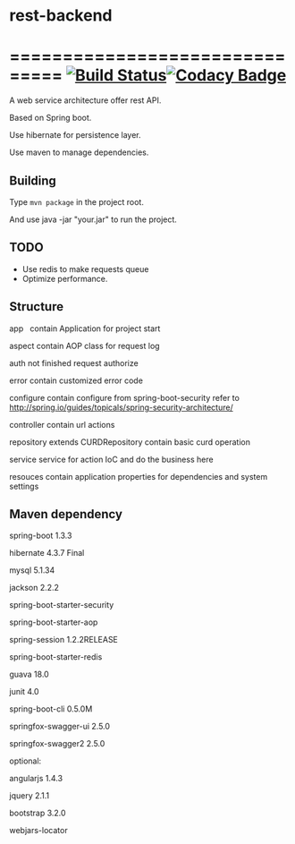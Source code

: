 # rest-backend
===============================
[![Build Status](https://travis-ci.org/AlanJager/spring-boot-rest-architecture.svg?branch=master)](https://travis-ci.org/AlanJager/spring-boot-rest-architecture)[![Codacy Badge](https://api.codacy.com/project/badge/Grade/ebb41d89cdcd420e82683e1cbdba29f5)](https://www.codacy.com/app/873863981/spring-boot-rest-architecture?utm_source=github.com&amp;utm_medium=referral&amp;utm_content=AlanJager/spring-boot-rest-architecture&amp;utm_campaign=Badge_Grade)
===============================
A web service architecture offer rest API.  

Based on Spring boot.  

Use hibernate for persistence layer.  

Use maven to manage dependencies.  


Building
--------

Type `mvn package` in the project root.  

And use java -jar "your.jar" to run the project.  

TODO
----

* Use redis to make requests queue
* Optimize performance.

Structure
---------
app     contain Application for project start    

aspect  contain AOP class for request log  

auth    not finished request authorize  

error   contain customized error code  

configure    contain configure from spring-boot-security refer to   
                    http://spring.io/guides/topicals/spring-security-architecture/   

controller   contain url actions  

repository   extends CURDRepository contain basic curd operation  

service      service for action IoC and do the business here  

resouces     contain application properties for dependencies and system settings    

Maven dependency
----------------  

spring-boot 1.3.3  

hibernate 4.3.7 Final   

mysql 5.1.34  

jackson 2.2.2   

spring-boot-starter-security  

spring-boot-starter-aop  

spring-session 1.2.2RELEASE  

spring-boot-starter-redis  

guava 18.0  

junit 4.0  

spring-boot-cli 0.5.0M  

springfox-swagger-ui 2.5.0  

springfox-swagger2 2.5.0  

optional:  

angularjs 1.4.3  

jquery 2.1.1  

bootstrap 3.2.0  

webjars-locator  
